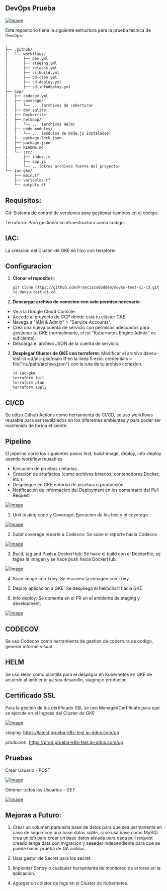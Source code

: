 ## DevOps Prueba 

[![Image](adjuntos/imagenes/DevOps.png "pipeline")](adjuntos/imagenes/DevOps.png)

Este repositorio tiene la siguiente estructura para la prueba tecnica de DevOps:

```bash
.
├── .github/
│   └── workflows/
│       ├── dev.yml
│       ├── staging.yml
│       ├── release.yml
│       ├── ci-build.yml
│       ├── cd-clen.yml
│       ├── cd-deploy.yml
│       ├── cd-infodeploy.yml
├── app/
│   ├── codecov.yml
│   ├── coverage/
│   │   └── ... (archivos de cobertura)
│   ├── dev.sqlite
│   ├── Dockerfile
│   ├── helmapp/
│   │   └── ... (archivos Helm)
│   ├── node_modules/
│   │   └── ... (módulos de Node.js instalados)
│   ├── package-lock.json
│   ├── package.json
│   ├── README.md
│   └── src/
│       ├── index.js
│       ├── app.js
│       └── ...(otros archivos fuente del proyecto)
└── iac-gke/
    ├── main.tf
    ├── variables.tf
    └── outputs.tf
```

## Requisitos:

Git: Sistema de control de versiones para gestionar cambios en el código.

Terraform: Para gestionar la infraestructura como codigo.

## IAC:

La creacion del Cluster de GKE se hizo con terraform

## Configuracion

1. **Clonar el repositori**:

   ```bash
   git clone https://github.com/FranciscoBodden/devsu-test-ci-cd.git
   cd devsu-test-ci-cd
   ```
2. **Descargar archivo de conecion con solo permiso necesario**:

- Ve a la Google Cloud Console.
- Accede al proyecto de GCP donde está tu clúster GKE.
- Navega a "IAM & Admin" > "Service Accounts".
- Crea una nueva cuenta de servicio con permisos adecuados para gestionar tu GKE (normalmente, el rol "Kubernetes Engine Admin" es suficiente).
- Descarga el archivo JSON de la cuenta de servicio.

3. **Desplegar Cluster de GKE con terraform**:
    Modificar el archivo devsu-test-ci-cd/aic-gke/main.tf en la linea 5 esto:   credentials = file("/tu/path/archivo.json")  con la ruta de tu archivo conexion.

    ```bash
    cd iac-gke
    terraform init
    terraform plan
    terraform apply
    ```
## CI/CD

Se utlizo Github Actions como herramienta de CI/CD, se uso workflows reusable para ser reutilziados en los diferetnes ambientes y para poder ser mantenido de forma eficiente.

## Pipeline 

El pipeline corre los siguientes pasos test, build-image, deploy, info-deploy usando workflow reusables.

- Ejecución de pruebas unitarias.
- Creación de artefactos (como archivos binarios, contenedores Docker, etc.).
- Despliegue en GKE entorno de pruebas o producción.
- Notificación de informacion del Deployment en los comentario del Pull Request

[![Image](adjuntos/imagenes/pipeline.png "pipeline")](adjuntos/imagenes/pipeline.png)

1. Unit testing code y Coverage: Ejecucion de los test y el coverage.

[![Image](adjuntos/imagenes/unittest-coverage.png "pipeline")](adjuntos/imagenes/unittest-coverage.png) 

2. Subir coverage reporte a Codecov: Se sube el reporte hacia Codecov

[![Image](adjuntos/imagenes/codecov.png "pipeline")](adjuntos/imagenes/codecov.png)

3. Build, tag and Push a DockerHub:  Se hace el build con el Dockerfile, se tagea la imagen y se hace push hacia DockerHub.

[![Image](adjuntos/imagenes/dockerhub.png "pipeline")](adjuntos/imagenes/dockerhub.png)

4. Scan image con Trivy: Se escanea la imnagen con Trivy.

5. Deploy aplicacion a GKE: Se despliega el helmchart hacia GKE

6. Info deploy: Se comenta en el PR en el ambiente de staging y development.

[![Image](adjuntos/imagenes/infodeploy.png "pipeline")](adjuntos/imagenes/infodeploy.png)
## CODECOV 

Se uso Codecov como herramienta de gestion de cobertura de codigo, generar informe visual

## HELM

Se uso Helm como plantilla para el despligar en Kubernetes en GKE de acuerdo al ambiente ya sea desarollo, staging o producion.

## Certificado SSL

Para la gestion de los certificado SSL se uso ManagedCertificate para que se ejecute en el Ingress del Cluster de GKE

[![Image](adjuntos/imagenes/certificado-ssl.png "pipeline")](adjuntos/imagenes/certificado-ssl.png)

staging: https://latest.prueba-k8s-test.ip-ddns.com/up

producion: https://prod.prueba-k8s-test.ip-ddns.com/up


## Pruebas

Crear Usuario - POST

[![Image](adjuntos/imagenes/prueba-post.png "pipeline")](adjuntos/imagenes/prueba-post.png)

Obtener todos los Usuarios - GET

[![Image](adjuntos/imagenes/prueba-get.png "pipeline")](adjuntos/imagenes/prueba-get.png)

## Mejoras a Futuro:

1. Crear un volumen para esta base de datos para que sea permanente en caso de seguir con una base datos sqlite, si se usa base como MySQL crea un job para crear un base datos aislada para cada pull request creado tenga data con migracion y seeeder independiente para que se puede hacer prueba de QA asildas.

2. Usar gestor de Secret para los secret.

3. Implentar Sentry o cualquier herramienta de monitoreo de errores en la aplicacion.

4. Agregar un coletor de logs en el Cluster de Kubernetes.
